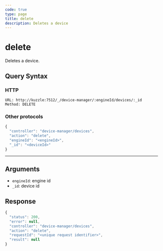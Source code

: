 ```yaml
---
code: true
type: page
title: delete
description: Deletes a device
---
```


# delete

Deletes a device.

## Query Syntax

### HTTP

```http
URL: http://kuzzle:7512/_/device-manager/:engineId/devices/:_id
Method: DELETE
```

### Other protocols

```js
{
  "controller": "device-manager/devices",
  "action": "delete",
  "engineId": "<engineId>",
  "_id": "<deviceId>"
}
```

---

## Arguments

- `engineId`: engine id
- `_id`: device id

## Response

```js
{
  "status": 200,
  "error": null,
  "controller": "device-manager/devices",
  "action": "delete",
  "requestId": "<unique request identifier>",
  "result": null
}
```
